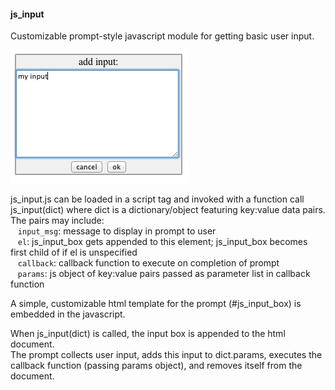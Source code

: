 <h4>js_input</h4>

Customizable prompt-style javascript module for getting basic user input. 

![js_input_box](https://github.com/markedwinharvey/js_input/blob/master/media/js_input_graphic.png)

js_input.js can be loaded in a script tag and invoked with a function call js_input(dict) where
dict is a dictionary/object featuring key:value data pairs. 
<br>
The pairs may include:
	<br>
&nbsp;&nbsp;	`input_msg`:	message to display in prompt to user
	<br>
&nbsp;&nbsp;	`el`:			js_input_box gets appended to this element; js_input_box becomes first child of <body> if el is unspecified
	<br>
&nbsp;&nbsp;	`callback`:	callback function to execute on completion of prompt
	<br>
&nbsp;&nbsp;	`params`:		js object of key:value pairs passed as parameter list in callback function
	
A simple, customizable html template for the prompt (#js_input_box) is embedded in the javascript. 

When js_input(dict) is called, the input box is appended to the html document. 
<br>
The prompt collects user input, adds this input to dict.params, 
executes the callback function (passing params object),
and removes itself from the document. 